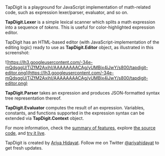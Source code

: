 TapDigit is a playground for JavaScript implementation of math-related code, such as expression lexer/parser, evaluator, and so on.

**TapDigit.Lexer** is a simple lexical scanner which splits a math expression into a sequence of _tokens_. This is useful for color-highlighted expression editor.

TapDigit has an HTML-based editor (with JavaScript-implementation of the editing logic) ready to use as **TapDigit.Editor** object, as illustrated in this screenshot:

![https://lh3.googleusercontent.com/-34e-mQdsggU/TiZfM2AxihI/AAAAAAAACAg/yUMBjx4iJwY/s800/tapdigit-editor.png](https://lh3.googleusercontent.com/-34e-mQdsggU/TiZfM2AxihI/AAAAAAAACAg/yUMBjx4iJwY/s800/tapdigit-editor.png)

**TapDigit.Parser** takes an expression and produces JSON-formatted syntax tree representation thereof.

**TapDigit.Evaluator** computes the result of an expression. Variables, constants, and functions supported in the expression syntax can be extended via **TapDigit.Context** object.

For more information, check the [summary of features](Overview.md), explore [the source code](http://code.google.com/p/tapdigit/source/checkout), and [try it live](http://tapdigit.googlecode.com/git/demo.htm).

TapDigit is created by [Ariya Hidayat](http://ariya.ofilabs.com). Follow me on Twitter [@ariyahidayat](http://twitter.com/AriyaHidayat) to get fresh updates.